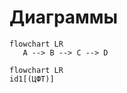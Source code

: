 # Диаграммы

```mermaid
flowchart LR
   А --> B --> C --> D
```

```mermaid
flowchart LR
id1[(ЦФТ)] 

```
